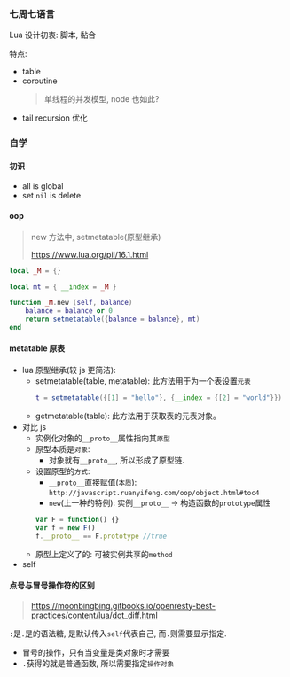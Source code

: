 ### 七周七语言

Lua 设计初衷: 脚本, 黏合

特点:

- table
- coroutine
  > 单线程的并发模型, node 也如此?
- tail recursion 优化

### 自学

#### 初识

- all is global
- set `nil` is delete

#### oop

> new 方法中, setmetatable(原型继承)
>
> https://www.lua.org/pil/16.1.html

```lua
local _M = {}

local mt = { __index = _M }

function _M.new (self, balance)
    balance = balance or 0
    return setmetatable({balance = balance}, mt)
end
```

#### metatable 原表

- lua 原型继承(较 js 更简洁):
  - setmetatable(table, metatable): 此方法用于为一个表设置`元表`
    ```lua
    t = setmetatable({[1] = "hello"}, {__index = {[2] = "world"}})
    ```
  - getmetatable(table): 此方法用于获取表的元表对象。
- 对比 js
  - 实例化对象的`__proto__`属性指向其`原型`
  - 原型本质是`对象`:
    - 对象就有`__proto__`, 所以形成了原型链.
  - 设置原型的`方式`:
    - `__proto__`直接赋值(`本质`): `http://javascript.ruanyifeng.com/oop/object.html#toc4`
    - `new`(上一种的特例): 实例`__proto__` -> 构造函数的`prototype`属性
    ```js
    var F = function() {}
    var f = new F()
    f.__proto__ == F.prototype //true
    ```
  - 原型上定义了的: 可被实例共享的`method`
- self

#### 点号与冒号操作符的区别

> https://moonbingbing.gitbooks.io/openresty-best-practices/content/lua/dot_diff.html

`:`是`.`是的语法糖, 是默认传入`self`代表自己, 而`.`则需要显示指定.

- 冒号的操作，只有当变量是类对象时才需要
- `.`获得的就是普通函数, 所以需要指定`操作对象`
